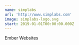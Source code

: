 ```yaml
---
name: simplabs
url: 'http://www.simplabs.com'
image: simplabs-logo.svg
start: 2019-01-01T00:00:00.000Z
---
```

Ember Websites
